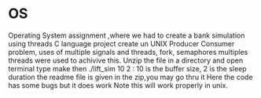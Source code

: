 # OS
Operating System assignment ,where we had to create a bank simulation using threads
C language project create un UNIX 
Producer Consumer problem, uses of multiple signals and threads, fork, semaphores
multiples threads were used to achivive this.
Unzip the file in a directory and open terminal
type make
then
./lift_sim 10 2 : 10 is the buffer size, 2 is the sleep duration
the readme file is given in the zip,you may go thru it
Here the code has some bugs but it does work
Note this will work properly in unix.
